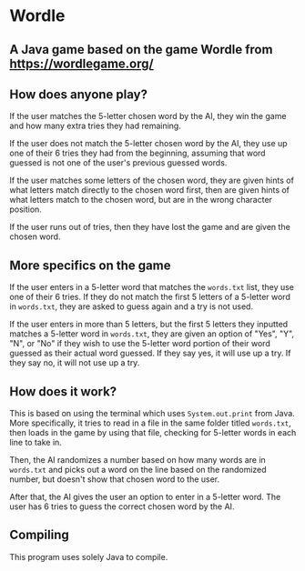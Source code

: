 # Wordle
## A Java game based on the game Wordle from https://wordlegame.org/

## How does anyone play?

If the user matches the 5-letter chosen word by the AI, they win the game and how many extra tries they had remaining.

If the user does not match the 5-letter chosen word by the AI, they use up one of their 6 tries they had from the beginning, assuming that word guessed is not one of the user's previous guessed words.

If the user matches some letters of the chosen word, they are given hints of what letters match directly to the chosen word first, then are given hints of what letters match to the chosen word, but are in the wrong character position.

If the user runs out of tries, then they have lost the game and are given the chosen word.

## More specifics on the game

If the user enters in a 5-letter word that matches the `words.txt` list, they use one of their 6 tries. If they do not match the first 5 letters of a 5-letter word in `words.txt`, they are asked to guess again and a try is not used.

If the user enters in more than 5 letters, but the first 5 letters they inputted matches a 5-letter word in `words.txt`, they are given an option of "Yes", "Y", "N", or "No" if they wish to use the 5-letter word portion of their word guessed as their actual word guessed. If they say yes, it will use up a try. If they say no, it will not use up a try.

## How does it work?

This is based on using the terminal which uses `System.out.print` from Java.
More specifically, it tries to read in a file in the same folder titled `words.txt`, then loads in the game by using that file, checking for 5-letter words in each line to take in.

Then, the AI randomizes a number based on how many words are in `words.txt` and picks out a word on the line based on the randomized number, but doesn't show that chosen word to the user.

After that, the AI gives the user an option to enter in a 5-letter word. The user has 6 tries to guess the correct chosen word by the AI.

## Compiling

This program uses solely Java to compile.
